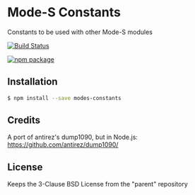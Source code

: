 # Mode-S Constants

Constants to be used with other Mode-S modules


[![Build Status](https://travis-ci.org/flightrac/modes-constants.png)](https://travis-ci.org/flightrac/modes-constants)


[![npm package](https://nodei.co/npm/modes-constants.png?downloads=true&downloadRank=true&stars=true)](https://nodei.co/npm/modes-constants/)

## Installation

```bash
$ npm install --save modes-constants
```

## Credits

A port of antirez's dump1090, but in Node.js: https://github.com/antirez/dump1090/

## License

Keeps the 3-Clause BSD License from the "parent" repository
